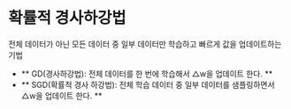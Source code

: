# 확률적 경사하강법

전체 데이터가 아닌 모든 데이터 중 일부 데이터만 학습하고 빠르게 값을 업데이트하는 기법

- ** GD(경사하강법): 전체 데이터를 한 번에 학습해서 △w을 업데이트 한다. **
- ** SGD(확률적 경사 하강법): 전체 학습 데이터 중 일부 데이터를 샘플링하면서 △w을 업데이트 한다. ** 